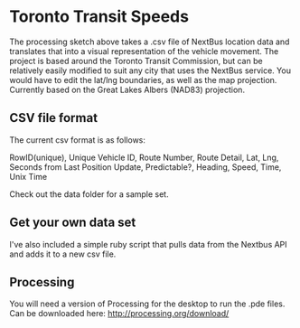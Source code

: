 # Toronto Transit Speeds

The processing sketch above takes a .csv file of NextBus location data and translates that into a visual 
representation of the vehicle movement.  The project is based around the Toronto Transit Commission, but 
can be relatively easily modified to suit any city that uses the NextBus service.  You would have to edit 
the lat/lng boundaries, as well as the map projection.  Currently based on the Great Lakes Albers (NAD83) projection. 

## CSV file format

The current csv format is as follows:

RowID(unique), Unique Vehicle ID, Route Number, Route Detail, Lat, Lng, Seconds from Last Position Update, Predictable?, Heading, Speed, Time, Unix Time

Check out the data folder for a sample set.

## Get your own data set

I've also included a simple ruby script that pulls data from the Nextbus API and adds it to a new csv file.

## Processing

You will need a version of Processing for the desktop to run the .pde files.  Can be downloaded here: http://processing.org/download/